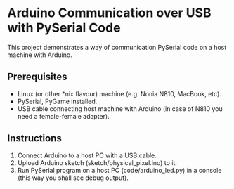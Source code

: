 # Arduino Communication over USB with PySerial Code

This project demonstrates a way of communication PySerial code on a host machine with Arduino.

## Prerequisites
* Linux (or other *nix flavour) machine (e.g. Nonia N810, MacBook, etc).
* PySerial, PyGame installed.
* USB cable connecting host machine with Arduino (in case of N810 you need a female-female adapter).

## Instructions
1. Connect Arduino to a host PC with a USB cable.
2. Upload Arduino sketch (sketch/physical_pixel.ino) to it.
3. Run PySerial program on a host PC (code/arduino_led.py) in a console (this way you shall see debug output).